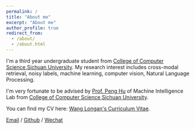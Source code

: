 ```yaml
---
permalink: /
title: "About me"
excerpt: "About me"
author_profile: true
redirect_from: 
  - /about/
  - /about.html
---
```


I'm a third year undergraduate student from [College of Computer Science](https://cs.scu.edu.cn/),[Sichuan University](https://www.scu.edu.cn/). My research interest includes cross-modal retrieval, noisy labels, machine learning, computer vision, Natural Language Processing.

I'm very fortunate to be advised by [Prof. Peng Hu](https://penghu-cs.github.io/) of Machine Intelligence Lab from [College of Computer Science](https://cs.scu.edu.cn/),[Sichuan University](https://www.scu.edu.cn/).

You can find my CV here: [Wang Longan's Curriculum Vitae](../assets/Curriculum_Vitae.pdf).

[Email](mailto:wanglongan1007@gmail.com) / [Github](https://github.com/LonganWANG-cs) / [Wechat](../images/wechat.jpg)
